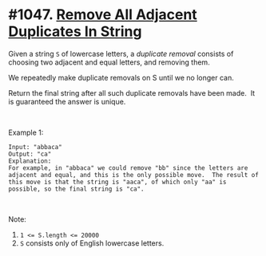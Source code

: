 # #1047. [Remove All Adjacent Duplicates In String](https://leetcode.com/problems/remove-all-adjacent-duplicates-in-string/description/) 

Given a string `S` of lowercase letters, a _duplicate removal_ consists of choosing two adjacent and equal letters, and removing them.

We repeatedly make duplicate removals on S until we no longer can.

Return the final string after all such duplicate removals have been made.  It is guaranteed the answer is unique.

 

Example 1:
    
    
    
    Input: "abbaca"
    Output: "ca"
    Explanation: 
    For example, in "abbaca" we could remove "bb" since the letters are adjacent and equal, and this is the only possible move.  The result of this move is that the string is "aaca", of which only "aa" is possible, so the final string is "ca".
    

 

Note:

1. `1 <= S.length <= 20000`
2. `S` consists only of English lowercase letters.